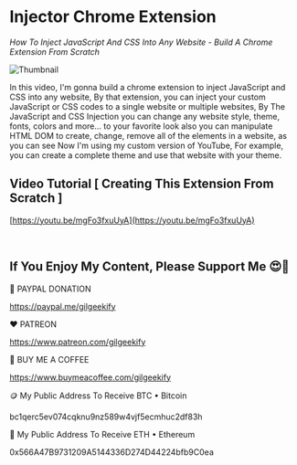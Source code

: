 # Injector Chrome Extension

_How To Inject JavaScript And CSS Into Any Website - Build A Chrome Extension From Scratch_

![Thumbnail](https://raw.githubusercontent.com/saeedkohansal/Injector-Extension/main/How%20To%20Inject%20JavaScript%20And%20CSS%20To%20Any%20Website.png "Thumbnail")

In this video, I'm gonna build a chrome extension to inject JavaScript and CSS into any website, By that extension, you can inject your custom JavaScript or CSS codes to a single website or multiple websites, By The JavaScript and CSS Injection you can change any website style, theme, fonts, colors and more... to your favorite look also you can manipulate HTML DOM to create, change, remove all of the elements in a website, as you can see Now I'm using my custom version of YouTube, For example, you can create a complete theme and use that website with your theme.

## Video Tutorial [ Creating This Extension From Scratch ]
[https://youtu.be/mgFo3fxuUyA](https://youtu.be/mgFo3fxuUyA)

 

## If You Enjoy My Content, Please Support Me 😍🙏

💙 PAYPAL DONATION

https://paypal.me/gilgeekify

❤️ PATREON

https://www.patreon.com/gilgeekify

💛 BUY ME A COFFEE

https://www.buymeacoffee.com/gilgeekify

🪙 My Public Address To Receive BTC • Bitcoin

bc1qerc5ev074cqknu9nz589w4vjf5ecmhuc2df83h

🥈 My Public Address To Receive ETH • Ethereum

0x566A47B9731209A5144336D274D44224bfb9C0ea
